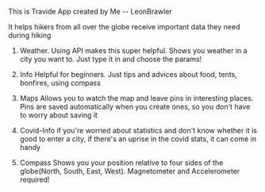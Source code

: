 This is Travide App created by Me -- LeonBrawler

It helps hikers from all over the globe receive important data they need during hiking

1. Weather.
Using API makes this super helpful. Shows you weather in a city you want to. Just type it in and choose the params!

2. Info
Helpful for beginners. Just tips and advices about food, tents, bonfires, using compass

3. Maps
Allows you to watch the map and leave pins in interesting places. Pins are saved automatically when you create ones, so you don't have to worry about saving it

4. Covid-Info
if you're worried about statistics and don't know whether it is good to enter a city, if there's an uprise in the covid stats, it can come in handy

5. Compass
Shows you your position relative to four sides of the globe(North, South, East, West). Magnetometer and Accelerometer required!

